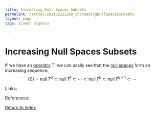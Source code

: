 ```yaml
---
title: Increasing Null Spaces Subsets
permalink: /zettel/202102221209_increasingNullSpacesSubsets
layout: page
tags: linear algebra

---
```

# Increasing Null Spaces Subsets

If we have an [operator](202102082104_operatorDefinition) $T$, we can easily see that
the [null spaces](202102071742_nullSpaceDefinition) form an increasing sequence:
$$
\{ 0 \} = \textrm{null} \, T^0 \subset \textrm{null} \, T^1 \subset \cdots \subset \textrm{null} \, T^k \subset \textrm{null} \, T^{k+1} \subset \cdots
$$



Links: 

References: 

[Return to Index](index)
